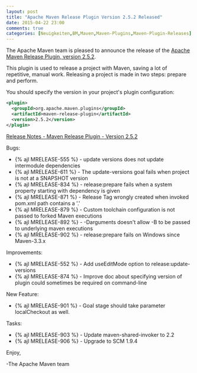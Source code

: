 ```yaml
---
layout: post
title: "Apache Maven Release Plugin Version 2.5.2 Released"
date: 2015-04-22 23:00
comments: true
categories: [Neuigkeiten,BM,Maven,Maven-Plugins,Maven-Plugin-Releases]
---
```

The Apache Maven team is pleased to announce the release of the 
[Apache Maven Release Plugin, version 2.5.2](http://maven.apache.org/plugins/maven-release-plugin/).

This plugin is used to release a project with Maven, saving a lot of
repetitive, manual work. Releasing a project is made in two steps: prepare and
perform.

You should specify the version in your project's plugin configuration:

``` xml
<plugin>
  <groupId>org.apache.maven.plugins</groupId>
  <artifactId>maven-release-plugin</artifactId>
  <version>2.5.2</version>
</plugin>
```
<!-- more -->

[Release Notes - Maven Release Plugin - Version 2.5.2](https://issues.apache.org/jira/secure/ReleaseNote.jspa?projectId=12317824&version=12331215)

Bugs:

 * {% ajl MRELEASE-555 %} - update versions does not update intermodule dependencies
 * {% ajl MRELEASE-611 %} - The update-versions goal fails when project is not at a SNAPSHOT version
 * {% ajl MRELEASE-834 %} - release:prepare fails when a system property starting with dependency is given
 * {% ajl MRELEASE-871 %} - Release Tag wrongly created when invoked pom.xml path contains a '.'
 * {% ajl MRELEASE-879 %} - Custom toolchain configuration is not passed to forked Maven executions
 * {% ajl MRELEASE-892 %} - -Darguments doesn't allow -B to be passed to underlying maven executions
 * {% ajl MRELEASE-902 %} - release:prepare fails on Windows since Maven-3.3.x

Improvements:

 * {% ajl MRELEASE-552 %} - Add useEditMode option to release:update-versions
 * {% ajl MRELEASE-874 %} - Improve doc about specifying version of plugin could sometimes be required on command-line

New Feature:

 * {% ajl MRELEASE-901 %} - Goal stage should take parameter localCheckout as well.

Tasks:

 * {% ajl MRELEASE-903 %} - Update maven-shared-invoker to 2.2
 * {% ajl MRELEASE-906 %} - Upgrade to SCM 1.9.4

Enjoy,

-The Apache Maven team
